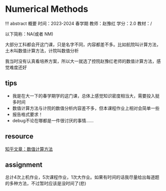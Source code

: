 # Numerical Methods

!!! abstract 概要
    时间：2023-2024 春学期
    教师：赵豫红
    学分：2.0
    教材：/


以下简称：NA(或者 NM)

大部分工科都会开这门课，只是名字不同，内容都差不多。比如航院叫计算方法，土木叫数值计算方法，计院叫数值分析

我当时没有认真看培养方案，所以大一就选了控院赵豫红老师的数值计算方法，感觉难度还好

## tips

- 我是在大一下的春学期学的这门课，总体上感觉知识密度相当大，需要投入挺多时间
- 数值计算方法与计院的数值分析内容差不多，但本课程作业上相对会简单一些
- 报告格式要求！
- debug不论在哪都是一件很讨厌的事情……

## resource

[知乎文章：数值计算方法](https://zhuanlan.zhihu.com/p/114297823)

## assignment

总计4次上机作业，5次课程作业，1次大作业。如果有时间的话我尽量给出每道题的多种方法，不过暂时应该是没时间了(悲)

